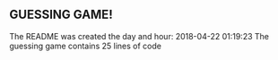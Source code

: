 ## GUESSING GAME!
The README was created the day and hour: 2018-04-22 01:19:23 
The guessing game contains       25 lines of code 
